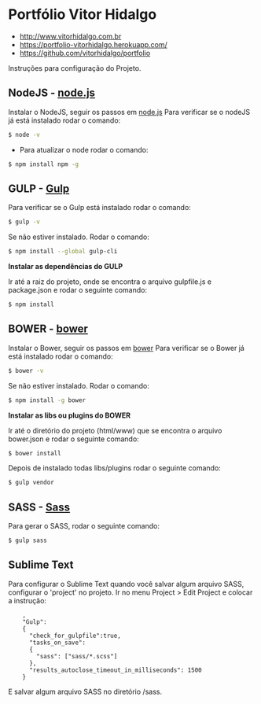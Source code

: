# Portfólio Vitor Hidalgo 

* http://www.vitorhidalgo.com.br
* https://portfolio-vitorhidalgo.herokuapp.com/
* https://github.com/vitorhidalgo/portfolio

Instruções para configuração do Projeto.

## NodeJS - [node.js]
Instalar o NodeJS, seguir os passos em [node.js]
Para verificar se o nodeJS já está instalado rodar o comando:
```sh
$ node -v
```
- Para atualizar o node rodar o comando:
```sh
$ npm install npm -g
```

## GULP - [Gulp]
Para verificar se o Gulp está instalado rodar o comando:
```sh
$ gulp -v
```
Se não estiver instalado. Rodar o comando:
```sh
$ npm install --global gulp-cli
```

**Instalar as dependências do GULP**

Ir até a raiz do projeto, onde se encontra o arquivo gulpfile.js e package.json e rodar o seguinte comando:
```sh
$ npm install
```

## BOWER - [bower]
Instalar o Bower, seguir os passos em [bower]
Para verificar se o Bower já está instalado rodar o comando:
```sh
$ bower -v
```
Se não estiver instalado. Rodar o comando:
```sh
$ npm install -g bower
```

**Instalar as libs ou plugins do BOWER**

Ir até o diretório do projeto (html/www) que se encontra o arquivo bower.json e rodar o seguinte comando:
```sh
$ bower install
```

Depois de instalado todas libs/plugins rodar o seguinte comando:
```sh
$ gulp vendor
```

## SASS - [Sass]
Para gerar o SASS, rodar o seguinte comando:
```sh
$ gulp sass
```

## Sublime Text
Para configurar o Sublime Text quando você salvar algum arquivo SASS, configurar o 'project' no projeto.
Ir no menu Project > Edit Project e colocar a instrução:

```
    ,
    "Gulp": 
    {
      "check_for_gulpfile":true,
      "tasks_on_save": 
      {
        "sass": ["sass/*.scss"]
      },
      "results_autoclose_timeout_in_milliseconds": 1500
    }
```

E salvar algum arquivo SASS no diretório /sass.

   [node.js]: <http://nodejs.org>
   [Gulp]: <http://gulpjs.com>
   [Sass]: <http://sass-lang.com/>
   [bower]: <https://bower.io/>